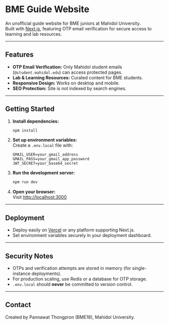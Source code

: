 # BME Guide Website

An unofficial guide website for BME juniors at Mahidol University.  
Built with [Next.js](https://nextjs.org), featuring OTP email verification for secure access to learning and lab resources.

---

## Features

- **OTP Email Verification:** Only Mahidol student emails (`@student.mahidol.edu`) can access protected pages.
- **Lab & Learning Resources:** Curated content for BME students.
- **Responsive Design:** Works on desktop and mobile.
- **SEO Protection:** Site is not indexed by search engines.

---

## Getting Started

1. **Install dependencies:**
   ```bash
   npm install
   ```

2. **Set up environment variables:**  
   Create a `.env.local` file with:
   ```
   GMAIL_USER=your_gmail_address
   GMAIL_PASS=your_gmail_app_password
   JWT_SECRET=your_base64_secret
   ```

3. **Run the development server:**
   ```bash
   npm run dev
   ```

4. **Open your browser:**  
   Visit [http://localhost:3000](http://localhost:3000)

---

## Deployment

- Deploy easily on [Vercel](https://vercel.com/) or any platform supporting Next.js.
- Set environment variables securely in your deployment dashboard.

---

## Security Notes

- OTPs and verification attempts are stored in memory (for single-instance deployments).
- For production scaling, use Redis or a database for OTP storage.
- `.env.local` should **never** be committed to version control.

---

## Contact

Created by Pannawat Thongpron (BME18), Mahidol University.